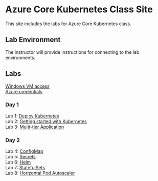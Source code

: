 # Azure Core Kubernetes Class Site

This site includes the labs for Azure Core Kubernetes class. 

## Lab Environment
The instructor will provide instructions for connecting to the lab environments.

## Labs
[Windows VM access](VM_access.md)  
[Azure credentials](https://docs.google.com/spreadsheets/d/1cYVlFaznBtFekmgpBA33HIrxLfWBJed-rpVi1WR-u90/edit?usp=sharing)

### Day 1   
Lab 1: [Deploy Kubernetes](labs/deploy-k8s/)  
Lab 2: [Getting started with Kubernetes](labs/pods/)   
Lab 3: [Multi-tier Application](labs/multi-tier/)  



### Day 2   

Lab 4: [ConfigMap](labs/configmap/)  
Lab 5: [Secrets](labs/secrets/)   
Lab 6: [Helm](labs/helm/)  
Lab 7: [StatefulSets](labs/stateful/)       
Lab 8: [Horizontal Pod Autoscaler](labs/hpa/)       



 
